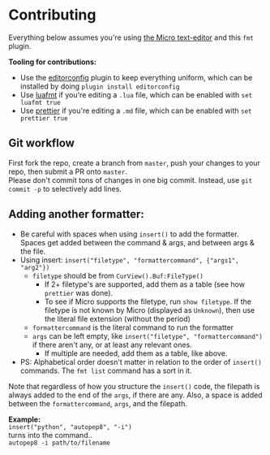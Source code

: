 # Contributing

Everything below assumes you're using
[the Micro text-editor](https://github.com/zyedidia/micro) and this `fmt`
plugin.

**Tooling for contributions:**

* Use the [editorconfig](http://editorconfig.org/) plugin to keep everything
  uniform, which can be installed by doing `plugin install editorconfig`
* Use [luafmt](https://github.com/trixnz/lua-fmt) if you're editing a `.lua`
  file, which can be enabled with `set luafmt true`
* Use [prettier](https://github.com/prettier/prettier) if you're editing a `.md`
  file, which can be enabled with `set prettier true`

## Git workflow

First fork the repo, create a branch from `master`, push your changes to your
repo, then submit a PR onto `master`.\
Please don't commit tons of changes in one big commit. Instead, use `git commit -p`
to selectively add lines.

## Adding another formatter:

* Be careful with spaces when using `insert()` to add the formatter. Spaces get
  added between the command & args, and between args & the file.
* Using insert: `insert("filetype", "formattercommand", {"args1", "arg2"})`
  * `filetype` should be from `CurView().Buf:FileType()`
    * If 2+ filetype's are supported, add them as a table (see how `prettier`
      was done).
    * To see if Micro supports the filetype, run `show filetype`. If the
      filetype is not known by Micro (displayed as `Unknown`), then use the
      literal file extension (without the period)
  * `formattercommand` is the literal command to run the formatter
  * `args` can be left empty, like `insert("filetype", "formattercommand")` if
    there aren't any, or at least any relevant ones.
    * If multiple are needed, add them as a table, like above.
* PS: Alphabetical order doesn't matter in relation to the order of `insert()`
  commands. The `fmt list` command has a sort in it.

Note that regardless of how you structure the `insert()` code, the filepath is
always added to the end of the `args`, if there are any. Also, a space is added
between the `formattercommand`, `args`, and the filepath.

**Example:**\
`insert("python", "autopep8", "-i")`\
turns into the command..\
`autopep8 -i path/to/filename`
